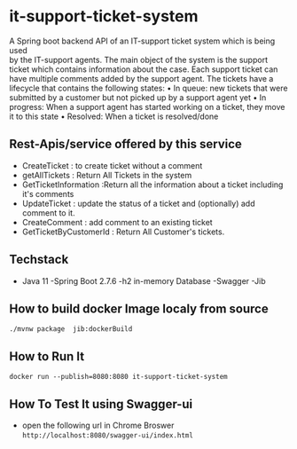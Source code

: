 # it-support-ticket-system
A Spring boot backend API of an IT-support ticket system which is being used  
by the IT-support agents. The main object of the system is the support ticket which contains
information about the case. Each support ticket can have multiple comments added by the support
agent. The tickets have a lifecycle that contains the following states:
• In queue: new tickets that were submitted by a customer but not picked up by a support
agent yet
• In progress: When a support agent has started working on a ticket, they move it to this state
• Resolved: When a ticket is resolved/done

## Rest-Apis/service offered by this service
- CreateTicket : to create ticket without a comment
- getAllTickets : Return All Tickets in the system
- GetTicketInformation :Return all the information about a ticket including it's comments 
- UpdateTicket : update the status of a ticket and (optionally) add comment to it.
- CreateComment : add comment to an existing ticket
- GetTicketByCustomerId : Return All Customer's tickets.

## Techstack
- Java 11
-Spring Boot 2.7.6
-h2 in-memory Database
-Swagger
-Jib

## How to build docker Image localy from source
`./mvnw package  jib:dockerBuild`

## How to Run It
`docker run --publish=8080:8080 it-support-ticket-system`

## How To Test It using Swagger-ui
- open the following url in Chrome Broswer
  `http://localhost:8080/swagger-ui/index.html`


